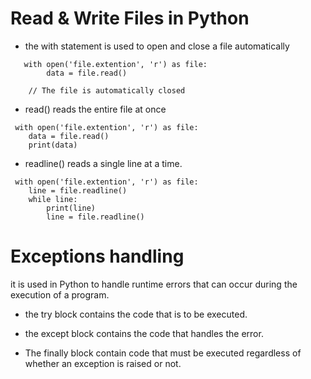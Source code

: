 # Read & Write Files in Python

* the with statement is used to open and close a file automatically

```
   with open('file.extention', 'r') as file:
        data = file.read()
   
    // The file is automatically closed 
```
* read() reads the entire file at once
```
 with open('file.extention', 'r') as file:
    data = file.read()
    print(data)
```
* readline() reads a single line at a time.

```
 with open('file.extention', 'r') as file:
    line = file.readline()
    while line:
        print(line)
        line = file.readline()
```
# Exceptions handling
it is used in Python to handle runtime errors that can occur during the execution of a program.

* the try block contains the code that is to be executed.

* the except block contains the code that handles the error.

* The finally block contain code that must be executed regardless of whether an exception is raised or not.
